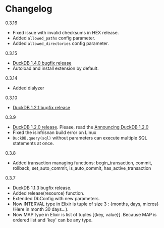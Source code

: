 # Changelog

0.3.16
  - Fixed issue with invalid checksums in HEX release.
  - Added `allowed_paths` config parameter.
  - Added `allowed_directories` config parameter.

0.3.15
  - [DuckDB 1.4.0 bugfix release](https://github.com/duckdb/duckdb/releases/tag/v1.4.0)
  - Autoload and install extension by default.

0.3.14
- Added dialyzer

0.3.10
  - [DuckDB 1.2.1 bugfix release](https://github.com/duckdb/duckdb/releases/tag/v1.2.1)

0.3.9
- [DuckDB 1.2.0 release](https://github.com/duckdb/duckdb/releases/tag/v1.2.0). Please, read the [Announcing DuckDB 1.2.0](https://duckdb.org/2025/02/05/announcing-duckdb-120)
- Fixed the isinf/isnan build error on Linux
- `DuckDB.query(sql)` without parameters can execute multiple SQL statements at onсe.

0.3.8
- Added transaction managing functions: begin_transaction, commit, rollback, set_auto_commit, is_auto_commit, has_active_transaction

0.3.7
- DuckDB 1.1.3 bugfix release.
- Added release(resource) function.
- Extended DbConfig with new parameters.
- Now INTERVAL type in Elixir is tuple of size 3 : {months, days, micros} (Here in month 30 days...).
- Now MAP type in Elixir is list of tuples [{key, value}]. Because MAP is ordered list and 'key' can be any type.
